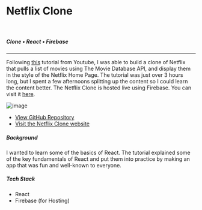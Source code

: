 <!--- ----------------- -->
# Netflix Clone  
<br>

##### Clone • React • Firebase
<hr>
<div class="article">
<!--- ----------------- -->

Following <a class="cyanLink" href="https://www.youtube.com/watch?v=XtMThy8QKqU">this</a> tutorial from Youtube, I was able to build a clone of Netflix that pulls a list of movies using The Movie Database API, and display them in the style of the Netflix Home Page. 
The tutorial was just over 3 hours long, but I spent a few afternoons splitting up the content so I could learn the content better. 
The Netflix Clone is hosted live using Firebase. You can visit it <a class="cyanLink" href="https://js-netflix-clone.web.app/">here</a>.

<!-- ----------- Image ----------- --> 
<div class="image-container">
	<img src="./assets/portfolio/images/netflixClone/1.jpg" loading="lazy" alt="image" class="image-75">
</div>
<!-- ----------------------------- -->

<div class="pb-3"></div>

* <a class="cyanLink" href="https://github.com/vondreii/js-netflix-clone">View GitHub Repository</a>
* <a class="cyanLink" href="https://js-netflix-clone.web.app/">Visit the Netflix Clone website</a>
  
<div class="pb-3"></div>

##### Background

<div class="pb-3"></div>

I wanted to learn some of the basics of React. The tutorial explained some of the key fundamentals of React and put them into practice by making an app that was fun and well-known to everyone. 

<div class="pb-3"></div>

##### Tech Stack

<div class="pb-3"></div>

* React
* Firebase (for Hosting)

<!--- ----------------- -->
</div>